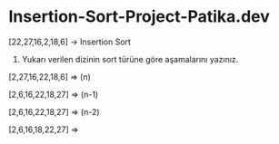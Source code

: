 # Insertion-Sort-Project-Patika.dev

[22,27,16,2,18,6] -> Insertion Sort

1) Yukarı verilen dizinin sort türüne göre aşamalarını yazınız.

  [2,27,16,22,18,6] => (n)

  [2,6,16,22,18,27] => (n-1) 

  [2,6,16,22,18,27] => (n-2) 

  [2,6,16,18,22,27] => 
